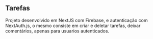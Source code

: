 
 ## Tarefas 

Projeto desenvolvido em NextJS com Firebase, e autenticação com NextAuth.js, o mesmo consiste em criar e deletar tarefas, deixar comentários, apenas para usuarios autenticados.

